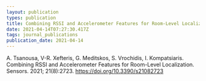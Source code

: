 ```yaml
---
layout: publication
types: publication
title: Combining RSSI and Accelerometer Features for Room-Level Localization.
date: 2021-04-14T07:27:30.417Z
tags: journal_publications
publication_date: 2021-04-14
---
```

A. Tsanousa, V-R. Xefteris, G. Meditskos, S. Vrochidis, I. Kompatsiaris. Combining RSSI and Accelerometer Features for Room-Level Localization. Sensors. 2021; 21(8):2723. https://doi.org/10.3390/s21082723